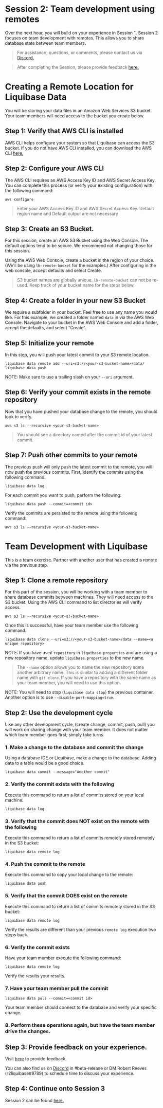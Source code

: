 # Session 2: Team development using remotes

Over the next hour, you will build on your experience in Session 1. Session 2 focuses on team development with remotes. This allows you to share database state between team members.

> For assistance, questions, or comments, please contact us via [Discord.](https://discord.gg/NVpqM7nNnT)

> After completing the Session, please provide feedback [here.](https://forms.gle/SFjPgLCMYeUbWzR87)


# Creating a Remote Location for Liquibase Data

You will be storing your data files in an Amazon Web Services S3 bucket. Your team members will need access to the bucket you create below.

## Step 1: Verify that AWS CLI is installed

AWS CLI helps configure your system so that Liquibase can access the S3 bucket. If you do not have AWS CLI installed, you can download the AWS CLI [here.](https://aws.amazon.com/cli/)

## Step 2: Configure your AWS CLI

The AWS CLI requires an AWS Access Key ID and AWS Secret Access Key. You can complete this process (or verify your existing configuration) with the following command:

    aws configure

> Enter your AWS Access Key ID and AWS Secret Access Key. Default region name and Default output are not necessary

## Step 3: Create an S3 Bucket.

For this session, create an AWS S3 Bucket using the Web Console. The default options tend to be secure. We recommend not changing those for this session.

Using the AWS Web Console, create a bucket in the region of your choice. (We'll be using `lb-remote-bucket` for the examples.) After configuring in the web console, accept defaults and select Create.

> S3 bucket names are globally unique. `lb-remote-bucket` can not be re-used. Keep track of your bucket name for the steps below. 

## Step 4: Create a folder in your new S3 Bucket

We require a subfolder in your bucket. Feel free to use any name you would like.  For this example, we created a folder named `data` in via the AWS Web Console. Navigate to your bucket in the AWS Web Console and add a folder, accept the defaults, and select "Create".

## Step 5: Initialize your remote

In this step, you will push your latest commit to your S3 remote location.

    liquibase data remote add --uri=s3://<your-s3-bucket-name>/data/ 
    liquibase data push

NOTE: Make sure to use a trailing slash on your `--uri` argument.

## Step 6: Verify your commit exists in the remote repository

Now that you have pushed your database change to the remote, you should look to verify. 

    aws s3 ls --recursive <your-s3-bucket-name>

> You should see a directory named after the commit id of your latest commit.

## Step 7: Push other commits to your remote

The previous push will only push the latest commit to the remote, you will now push the previous commits. First, identify the commits using the following command:

    liquibase data log

For each commit you want to push, perform the following:

    liquibase data push --commit=<commit id>

Verify the commits are persisted to the remote using the following command:

    aws s3 ls --recursive <your-s3-bucket-name>

# Team Development with Liquibase

This is a team exercise. Partner with another user that has created a remote via the previous step.

## Step 1: Clone a remote repository

For this part of the session, you will be working with a team member to share database commits between machines.  They will need access to the S3 bucket. Using the AWS CLI command to list directories will verify access.

    aws s3 ls --recursive <your-s3-bucket-name>

Once this is successful, have your team member use the following command.

    liquibase data clone --uri=s3://<your-s3-bucket-name>/data --name=<a unique repository>

NOTE: If you have used `repository` in `liquibase.properties` and are using a new repository name, update `liquibase.properties` to the new name. 

> The `--name` option allows you to name the new repository some another arbitrary name. This is similar to adding a different folder name with `git clone`. If you have a repository with the same name as your team member, you will need to use this option.

NOTE: You will need to stop (`liquibase data stop`) the previous container. Another option is to use `--disable-port-mapping=true`.

## Step 2: Use the development cycle

Like any other development cycle, (create change, commit, push, pull) you will work on sharing change with your team member. It does not matter which team member goes first; simply take turns.

### 1. Make a change to the database and commit the change

Using a database IDE or Liquibase, make a change to the database. Adding data to a table would be a good choice.

    liquibase data commit --message="Another commit"

### 2. Verify the commit exists with the following
Execute this command to return a list of commits stored on your local machine.

    liquibase data log

### 3. Verify that the commit does NOT exist on the remote with the following

Execute this command to return a list of commits remotely stored remotely in the S3 bucket:

    liquibase data remote log


### 4. Push the commit to the remote
Execute this command to copy your local change to the remote:

    liquibase data push

### 5. Verify that the commit DOES exist on the remote
Execute this command to return a list of commits remotely stored in the S3 bucket:

    liquibase data remote log

Verify the results are different than your previous `remote log` execution two steps back.

### 6. Verify the commit exists
Have your team member execute the following command:

    liquibase data remote log

Verify the results your results.

### 7. Have your team member pull the commit

    liquibase data pull --commit=<commit id>

Your team member should connect to the database and verify your specific change.

### 8. Perform these operations again, but have the team member drive the changes.

## Step 3: Provide feedback on your experience.

Visit [here](https://forms.gle/SFjPgLCMYeUbWzR87) to provide feedback.

You can also find us on [Discord](https://discord.gg/NVpqM7nNnT) in #beta-release or DM Robert Reeves (r2liquibase#9789) to schedule time to discuss your experience.

## Step 4: Continue onto Session 3

Session 2 can be found [here.](session-3.md)
